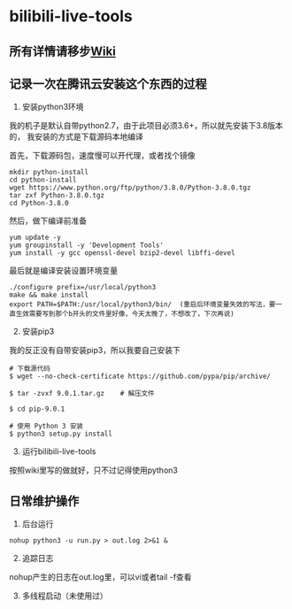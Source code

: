 # bilibili-live-tools

## 所有详情请移步[Wiki](https://github.com/Dawnnnnnn/bilibili-live-tools/wiki)

## 记录一次在腾讯云安装这个东西的过程

1. 安装python3环境

我的机子是默认自带python2.7，由于此项目必须3.6+，所以就先安装下3.8版本的， 我安装的方式是下载源码本地编译



首先，下载源码包，速度慢可以开代理，或者找个镜像
```shell
mkdir python-install
cd python-install
wget https://www.python.org/ftp/python/3.8.0/Python-3.8.0.tgz
tar zxf Python-3.8.0.tgz
cd Python-3.8.0
```

然后，做下编译前准备
```shell
yum update -y
yum groupinstall -y 'Development Tools'
yum install -y gcc openssl-devel bzip2-devel libffi-devel
```

最后就是编译安装设置环境变量
```shell
./configure prefix=/usr/local/python3
make && make install
export PATH=$PATH:/usr/local/python3/bin/  (重启后环境变量失效的写法，要一直生效需要写到那个b开头的文件里好像，今天太晚了，不想改了，下次再说)
```

2. 安装pip3

我的反正没有自带安装pip3，所以我要自己安装下
```shell
# 下载源代码
$ wget --no-check-certificate https://github.com/pypa/pip/archive/

$ tar -zvxf 9.0.1.tar.gz    # 解压文件

$ cd pip-9.0.1

# 使用 Python 3 安装
$ python3 setup.py install
```

3. 运行bilibili-live-tools

按照wiki里写的做就好，只不过记得使用python3

## 日常维护操作

1. 后台运行
```shell
nohup python3 -u run.py > out.log 2>&1 &
```

2. 追踪日志

nohup产生的日志在out.log里，可以vi或者tail -f查看

3. 多线程启动（未使用过）
